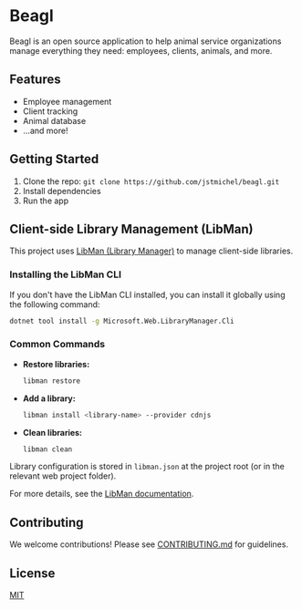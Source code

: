 # Beagl

Beagl is an open source application to help animal service organizations manage everything they need: employees, clients, animals, and more.

## Features

- Employee management
- Client tracking
- Animal database
- ...and more!

## Getting Started

1. Clone the repo: `git clone https://github.com/jstmichel/beagl.git`
2. Install dependencies
3. Run the app

## Client-side Library Management (LibMan)

This project uses [LibMan (Library Manager)](https://learn.microsoft.com/en-us/aspnet/core/client-side/libman/) to manage client-side libraries.

### Installing the LibMan CLI

If you don't have the LibMan CLI installed, you can install it globally using the following command:

```sh
dotnet tool install -g Microsoft.Web.LibraryManager.Cli
```

### Common Commands

- **Restore libraries:**
  ```sh
  libman restore
  ```
- **Add a library:**
  ```sh
  libman install <library-name> --provider cdnjs
  ```
- **Clean libraries:**
  ```sh
  libman clean
  ```

Library configuration is stored in `libman.json` at the project root (or in the relevant web project folder).

For more details, see the [LibMan documentation](https://learn.microsoft.com/en-us/aspnet/core/client-side/libman/libman-cli).

## Contributing

We welcome contributions! Please see [CONTRIBUTING.md](CONTRIBUTING.md) for guidelines.

## License

[MIT](LICENSE)
